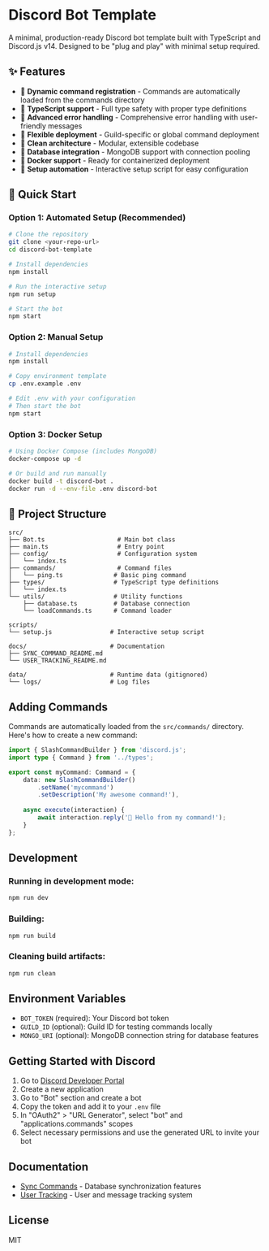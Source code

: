 # Discord Bot Template

A minimal, production-ready Discord bot template built with TypeScript and Discord.js v14. Designed to be "plug and play" with minimal setup required.

## ✨ Features

- 🔹 **Dynamic command registration** - Commands are automatically loaded from the commands directory
- 🔹 **TypeScript support** - Full type safety with proper type definitions
- 🔹 **Advanced error handling** - Comprehensive error handling with user-friendly messages
- 🔹 **Flexible deployment** - Guild-specific or global command deployment
- 🔹 **Clean architecture** - Modular, extensible codebase
- 🔹 **Database integration** - MongoDB support with connection pooling
- 🔹 **Docker support** - Ready for containerized deployment
- 🔹 **Setup automation** - Interactive setup script for easy configuration

## 🚀 Quick Start

### Option 1: Automated Setup (Recommended)
```bash
# Clone the repository
git clone <your-repo-url>
cd discord-bot-template

# Install dependencies
npm install

# Run the interactive setup
npm run setup

# Start the bot
npm start
```

### Option 2: Manual Setup
```bash
# Install dependencies
npm install

# Copy environment template
cp .env.example .env

# Edit .env with your configuration
# Then start the bot
npm start
```

### Option 3: Docker Setup
```bash
# Using Docker Compose (includes MongoDB)
docker-compose up -d

# Or build and run manually
docker build -t discord-bot .
docker run -d --env-file .env discord-bot
```

## 📁 Project Structure

```
src/
├── Bot.ts                    # Main bot class
├── main.ts                   # Entry point
├── config/                   # Configuration system
│   └── index.ts
├── commands/                 # Command files
│   └── ping.ts              # Basic ping command
├── types/                   # TypeScript type definitions
│   └── index.ts
└── utils/                   # Utility functions
    ├── database.ts          # Database connection
    └── loadCommands.ts      # Command loader

scripts/
└── setup.js                # Interactive setup script

docs/                       # Documentation
├── SYNC_COMMAND_README.md
└── USER_TRACKING_README.md

data/                       # Runtime data (gitignored)
└── logs/                   # Log files
```

## Adding Commands

Commands are automatically loaded from the `src/commands/` directory. Here's how to create a new command:

```typescript
import { SlashCommandBuilder } from 'discord.js';
import type { Command } from '../types';

export const myCommand: Command = {
    data: new SlashCommandBuilder()
        .setName('mycommand')
        .setDescription('My awesome command!'),
    
    async execute(interaction) {
        await interaction.reply('🔹 Hello from my command!');
    }
};
```

## Development

### Running in development mode:
```bash
npm run dev
```

### Building:
```bash
npm run build
```

### Cleaning build artifacts:
```bash
npm run clean
```

## Environment Variables

- `BOT_TOKEN` (required): Your Discord bot token
- `GUILD_ID` (optional): Guild ID for testing commands locally
- `MONGO_URI` (optional): MongoDB connection string for database features

## Getting Started with Discord

1. Go to [Discord Developer Portal](https://discord.com/developers/applications)
2. Create a new application
3. Go to "Bot" section and create a bot
4. Copy the token and add it to your `.env` file
5. In "OAuth2" > "URL Generator", select "bot" and "applications.commands" scopes
6. Select necessary permissions and use the generated URL to invite your bot

## Documentation

- [Sync Commands](docs/SYNC_COMMAND_README.md) - Database synchronization features
- [User Tracking](docs/USER_TRACKING_README.md) - User and message tracking system

## License

MIT
